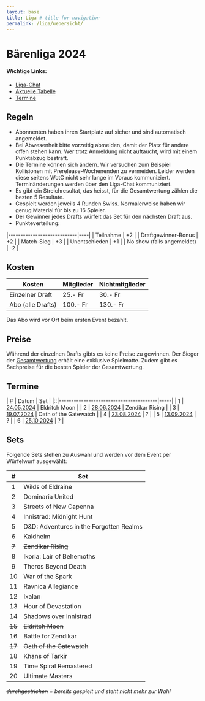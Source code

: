 ```yaml
---
layout: base
title: Liga # title for navigation
permalink: /liga/uebersicht/
---
```


# Bärenliga 2024

#### Wichtige Links:
- [Liga-Chat](https://chat.whatsapp.com/JHWYOnZegQ0ByJOWCJaosH)
- [Aktuelle Tabelle](/liga/tabelle)
- [Termine](#termine)

## Regeln
- Abonnenten haben ihren Startplatz auf sicher und sind automatisch angemeldet.
- Bei Abwesenheit bitte vorzeitig abmelden, damit der Platz für andere offen stehen kann. Wer trotz Anmeldung nicht auftaucht, wird mit einem Punktabzug bestraft.
- Die Termine können sich ändern. Wir versuchen zum Beispiel Kollisionen mit Prerelease-Wochenenden zu vermeiden. Leider werden diese seitens WotC nicht sehr lange im Voraus kommuniziert. Terminänderungen werden über den Liga-Chat kommuniziert.
- Es gibt ein Streichresultat, das heisst, für die Gesamtwertung zählen die besten 5 Resultate.
- Gespielt werden jeweils 4 Runden Swiss. Normalerweise haben wir genug Material für bis zu 16 Spieler.
- Der Gewinner jedes Drafts würfelt das Set für den nächsten Draft aus.
- Punkteverteilung:

|----------------------------|----|
| Teilnahme                  | +2 |
| Draftgewinner-Bonus        | +2 |
| Match-Sieg                 | +3 |
| Unentschieden              | +1 |
| No show (falls angemeldet) | -2 |

## Kosten

| Kosten               | Mitglieder | Nichtmitglieder |
|----------------------|------------|-----------------|
| Einzelner Draft      | 25.- Fr    | 30.- Fr         |
| Abo (alle Drafts)    | 100.- Fr   | 130.- Fr        |

Das Abo wird vor Ort beim ersten Event bezahlt.

## Preise
Während der einzelnen Drafts gibts es keine Preise zu gewinnen. Der Sieger der [Gesamtwertung](/liga/tabelle) erhält eine exklusive Spielmatte.
Zudem gibt es Sachpreise für die besten Spieler der Gesamtwertung.

## Termine

| # | Datum                                 | Set |
|::|----------------------------------------|-----|
| 1 | [24.05.2024](/event/2024-05-24-liga)  | Eldritch Moon          |
| 2 | [28.06.2024](/event/2024-06-28-liga)  | Zendikar Rising        |
| 3 | [19.07.2024](/event/2024-07-19-liga)  | Oath of the Gatewatch  |
| 4 | [23.08.2024](/event/2024-08-23-liga)  | ?                      |
| 5 | [13.09.2024](/event/2024-09-13-liga)  | ?                      |
| 6 | [25.10.2024](/event/2024-10-25-liga)  | ?                      |


## Sets
Folgende Sets stehen zu Auswahl und werden vor dem Event per Würfelwurf ausgewählt:

| #  | Set                                     |
|:--:|-----------------------------------------|
| 1  | Wilds of Eldraine                       |
| 2  | Dominaria United                        |
| 3  | Streets of New Capenna                  |
| 4  | Innistrad: Midnight Hunt                |
| 5  | D&D: Adventures in the Forgotten Realms |
| 6  | Kaldheim                                |
| ~~7~~  | ~~Zendikar Rising~~                 |
| 8  | Ikoria: Lair of Behemoths               |
| 9  | Theros Beyond Death                     |
| 10 | War of the Spark                        |
| 11 | Ravnica Allegiance                      |
| 12 | Ixalan                                  |
| 13 | Hour of Devastation                     |
| 14 | Shadows over Innistrad                  |
| ~~15~~ | ~~Eldritch Moon~~                   |
| 16 | Battle for Zendikar                     |
| ~~17~~ | ~~Oath of the Gatewatch~~           |
| 18 | Khans of Tarkir                         |
| 19 | Time Spiral Remastered                  |
| 20 | Ultimate Masters                        |

_~~durchgestrichen~~ = bereits gespielt und steht nicht mehr zur Wahl_